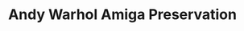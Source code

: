 ---
ee_id_thing: '4103'
site: '1'
type: '2'
inv_num: 2012-029
add_credit: The Carnegie Museum of Art, The Andy Warhol Museum, and The Frank-Ratchye
  STUDIO for Creative Inquiry
url: 2012-029-andy-warhol-amiga-preservation
title: Andy Warhol Amiga Preservation
year: '2014'
display_year: '2011'
medium: Multi-year preservation project
dims:
pitch: Worked with a super chill team to discover and preserve Andy Warhol’s Amiga
  1000 experiments.
ps: Not exactly a “thing i made”, more like a “thing i produced”, but none the less,
  ... my fav project of all time.There iz a really great documentary on the project
  linked above. Def watch, and read the great accompanying text – The Warhol Files
  – if you got an extra 20 min lying around some day. Will give you a good idea of
  the 3 year process that went into this. ;)
live_url:
youtube: https://vimeo.com/92583299
https://github.com/coryarcangel/alu:
imgs: warhol-proposal-2012-029-digital-still-2-database-aw.jpg
subheading:
download:
commission:
related: "[4153] [2014-024-the-warhol-files] 2014-024 The Warhol Files"
layout: things-i-made
---